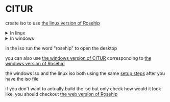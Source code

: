 # CITUR
create iso to use [the linux version of Rosehip](https://github.com/donno2048/Rosehip-L)

<details>
<summary>In linux</summary>
  
clone it with the command: `git clone https://github.com/donno2048/CITUR-L --depth 1`
  
cd to the folder

run init.sh to create the iso using `yes | sudo bash ./init.sh`

if you get `bash: sudo: command not found` error you just need to run `apt-get install sudo`

make sure you are using internet which doesn't require any special certificate.
</details>
<details>
<summary>In windows</summary>

1. download and install [docker desktop](https://download.docker.com/win/stable/Docker%20Desktop%20Installer.exe)

2. to check everything is set try running docker desktop

3. create an account at [docker-hub](https://hub.docker.com/signup)

4. run the following command in cmd: `docker login` and pass your username and password

5. run the command `docker run -ti ubuntu`

6. run the command `apt-get update && DEBIAN_FRONTEND="noninteractive" apt-get install tzdata -y && apt-get install git -y && apt-get install sudo -y && git clone --depth 1 https://github.com/donno2048/CITUR-L.git && cd CITUR-L/ && yes | sudo bash ./init.sh`

(to paste in the docker you need to right-click)

7. use some linux commands to send _Rosehip.iso_ to yourself somehow (it's under the _build_ folder)

see _DOCKER.md_ for details of how to build it from my docker image
</details>

in the iso run the word "rosehip" to open the desktop

you can also use [the windows version of CITUR](https://github.com/donno2048/CITUR) corresponding to [the windows version of Rosehip](https://github.com/donno2048/Rosehip)

the windows iso and the linux iso both using the same [setup steps](https://gist.github.com/donno2048/2fb40cc45e742a03feddb957896bfdb6) after you have the iso file

if you don't want to actually build the iso but only check how would it look like, you should checkout [the web version of Rosehip](https://github.com/donno2048/Rosehip-repl)

